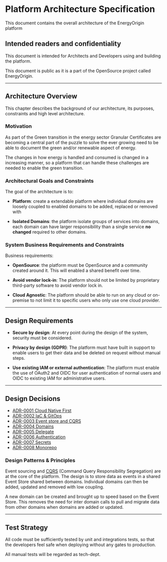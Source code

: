 # Platform Architecture Specification

This document contains the overall architecture of the EnergyOrigin platform

## Intended readers and confidentiality

This document is intended for Architects and Developers
using and building the platform.

This document is public as it is a part of the OpenSource project
called EnergyOrigin.
  
---

## Architecture Overview

This chapter describes the background of our architecture, its purposes,
constraints and high level architecture.

### Motivation

As part of the Green transition in the energy sector Granular Certificates are
becoming a central part of the puzzle to solve the ever growing need to be able
to document the green and/or renewable aspect of energy.

The changes in how energy is handled and consumed is changed in a increasing
manner, so a platform that can handle these challenges are needed to enable the
green transition.

### Architectural Goals and Constraints

The goal of the architecture is to:

- **Platform**: create a extendable platform where individual domains are
loosely coupled to enabled domains to be added, replaced or removed with

- **Isolated Domains**: the platform isolate groups of services into domains,
each domain can have larger responsibility than a single service
**no changed** required to other domains.

### System Business Requirements and Constraints

Business requirements:

- **OpenSource**: the platform must be OpenSource and a community created around it.
This will enabled a shared benefit over time.

- **Avoid vendor lock-in**: The platform should not be limited by proprietary third-party 
software to avoid vendor lock in.

- **Cloud Agnostic**: The platform should be able to run on any cloud or on-premise to not
limit it to specific users who only use one cloud provider.

---

## Design Requirements

- **Secure by design**: At every point during the design of the system,
security must be considered.

- **Privacy by design (GDPR)**: The platform must have built in support
to enable users to get their data and be deleted on request without manual steps.

- **Use existing IAM or external authentication**:
The platform must enable the use of OAuth2 and OIDC for user authentication
of normal users and OIDC to existing IAM for administrative users.

---

## Design Decisions

- [ADR-0001 Cloud Native First](adr/0001-cloud-native.md)
- [ADR-0002 IaC & GitOps](adr/0002-gitops.md)
- [ADR-0003 Event store and CQRS](adr/0003-event-store.md)
- [ADR-0004 Domains](adr/0004-domains.md)
- [ADR-0005 Delegate](adr/0005-delegation.md)
- [ADR-0006 Authentication](adr/0006-authentication.md)
- [ADR-0007 Secrets](adr/0007-secret-storage.md)
- [ADR-0008 Monorepo](adr/0008-monorepo.md)

### Design Patterns & Principles

Event sourcing and [CQRS](https://martinfowler.com/bliki/CQRS.html) (Command Query Responsibility Segregation)
are at the core of the platform.
The design is to store data as events in a shared Event Store shared between domains.
Individual domains can then be added, updated and removed with low coupling.

A new domain can be created and brought up to speed based on the Event Store.
This removes the need for inter domain calls to pull and migrate data from other domains when domains are added or updated.

---

## Test Strategy

All code must be sufficiently tested by unit and integrations tests,
so that the developers feel safe when deploying without any gates to production.

All manual tests will be regarded as tech-dept.
